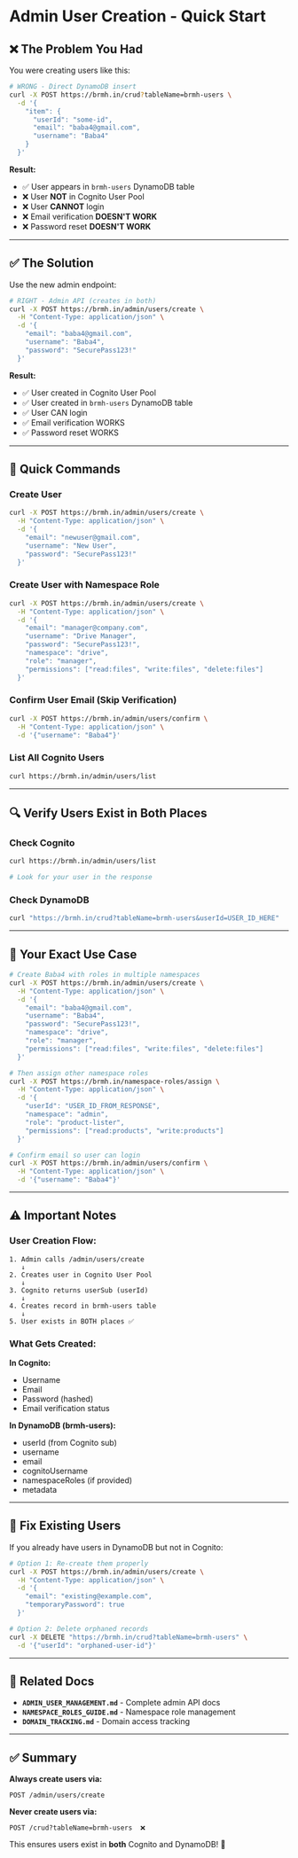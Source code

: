 # Admin User Creation - Quick Start

## ❌ The Problem You Had

You were creating users like this:

```bash
# WRONG - Direct DynamoDB insert
curl -X POST https://brmh.in/crud?tableName=brmh-users \
  -d '{
    "item": {
      "userId": "some-id",
      "email": "baba4@gmail.com",
      "username": "Baba4"
    }
  }'
```

**Result:**
- ✅ User appears in `brmh-users` DynamoDB table
- ❌ User **NOT** in Cognito User Pool
- ❌ User **CANNOT** login
- ❌ Email verification **DOESN'T WORK**
- ❌ Password reset **DOESN'T WORK**

---

## ✅ The Solution

Use the new admin endpoint:

```bash
# RIGHT - Admin API (creates in both)
curl -X POST https://brmh.in/admin/users/create \
  -H "Content-Type: application/json" \
  -d '{
    "email": "baba4@gmail.com",
    "username": "Baba4",
    "password": "SecurePass123!"
  }'
```

**Result:**
- ✅ User created in Cognito User Pool
- ✅ User created in `brmh-users` DynamoDB table
- ✅ User CAN login
- ✅ Email verification WORKS
- ✅ Password reset WORKS

---

## 🚀 Quick Commands

### Create User
```bash
curl -X POST https://brmh.in/admin/users/create \
  -H "Content-Type: application/json" \
  -d '{
    "email": "newuser@gmail.com",
    "username": "New User",
    "password": "SecurePass123!"
  }'
```

### Create User with Namespace Role
```bash
curl -X POST https://brmh.in/admin/users/create \
  -H "Content-Type: application/json" \
  -d '{
    "email": "manager@company.com",
    "username": "Drive Manager",
    "password": "SecurePass123!",
    "namespace": "drive",
    "role": "manager",
    "permissions": ["read:files", "write:files", "delete:files"]
  }'
```

### Confirm User Email (Skip Verification)
```bash
curl -X POST https://brmh.in/admin/users/confirm \
  -H "Content-Type: application/json" \
  -d '{"username": "Baba4"}'
```

### List All Cognito Users
```bash
curl https://brmh.in/admin/users/list
```

---

## 🔍 Verify Users Exist in Both Places

### Check Cognito
```bash
curl https://brmh.in/admin/users/list

# Look for your user in the response
```

### Check DynamoDB
```bash
curl "https://brmh.in/crud?tableName=brmh-users&userId=USER_ID_HERE"
```

---

## 🎯 Your Exact Use Case

```bash
# Create Baba4 with roles in multiple namespaces
curl -X POST https://brmh.in/admin/users/create \
  -H "Content-Type: application/json" \
  -d '{
    "email": "baba4@gmail.com",
    "username": "Baba4",
    "password": "SecurePass123!",
    "namespace": "drive",
    "role": "manager",
    "permissions": ["read:files", "write:files", "delete:files"]
  }'

# Then assign other namespace roles
curl -X POST https://brmh.in/namespace-roles/assign \
  -H "Content-Type: application/json" \
  -d '{
    "userId": "USER_ID_FROM_RESPONSE",
    "namespace": "admin",
    "role": "product-lister",
    "permissions": ["read:products", "write:products"]
  }'

# Confirm email so user can login
curl -X POST https://brmh.in/admin/users/confirm \
  -H "Content-Type: application/json" \
  -d '{"username": "Baba4"}'
```

---

## ⚠️ Important Notes

### User Creation Flow:

```
1. Admin calls /admin/users/create
   ↓
2. Creates user in Cognito User Pool
   ↓
3. Cognito returns userSub (userId)
   ↓
4. Creates record in brmh-users table
   ↓
5. User exists in BOTH places ✅
```

### What Gets Created:

**In Cognito:**
- Username
- Email
- Password (hashed)
- Email verification status

**In DynamoDB (brmh-users):**
- userId (from Cognito sub)
- username
- email
- cognitoUsername
- namespaceRoles (if provided)
- metadata

---

## 🔄 Fix Existing Users

If you already have users in DynamoDB but not in Cognito:

```bash
# Option 1: Re-create them properly
curl -X POST https://brmh.in/admin/users/create \
  -H "Content-Type: application/json" \
  -d '{
    "email": "existing@example.com",
    "temporaryPassword": true
  }'

# Option 2: Delete orphaned records
curl -X DELETE "https://brmh.in/crud?tableName=brmh-users" \
  -d '{"userId": "orphaned-user-id"}'
```

---

## 📖 Related Docs

- **`ADMIN_USER_MANAGEMENT.md`** - Complete admin API docs
- **`NAMESPACE_ROLES_GUIDE.md`** - Namespace role management
- **`DOMAIN_TRACKING.md`** - Domain access tracking

---

## ✅ Summary

**Always create users via:**
```
POST /admin/users/create
```

**Never create users via:**
```
POST /crud?tableName=brmh-users  ❌
```

This ensures users exist in **both** Cognito and DynamoDB! 🎉

